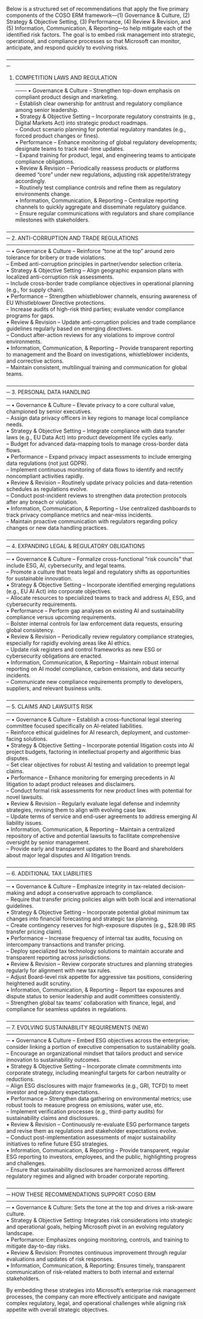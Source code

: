 Below is a structured set of recommendations that apply the five primary components of the COSO ERM framework—(1) Governance & Culture, (2) Strategy & Objective Setting, (3) Performance, (4) Review & Revision, and (5) Information, Communication, & Reporting—to help mitigate each of the identified risk factors. The goal is to embed risk management into strategic, operational, and compliance processes so that Microsoft can monitor, anticipate, and respond quickly to evolving risks.

───────────────────────────────────────────────────
1. COMPETITION LAWS AND REGULATION
───────────────────────────────────────────────────
• Governance & Culture
  – Strengthen top-down emphasis on compliant product design and marketing.  
  – Establish clear ownership for antitrust and regulatory compliance among senior leadership.  
• Strategy & Objective Setting
  – Incorporate regulatory constraints (e.g., Digital Markets Act) into strategic product roadmaps.  
  – Conduct scenario planning for potential regulatory mandates (e.g., forced product changes or fines).  
• Performance
  – Enhance monitoring of global regulatory developments; designate teams to track real-time updates.  
  – Expand training for product, legal, and engineering teams to anticipate compliance obligations.  
• Review & Revision
  – Periodically reassess products or platforms deemed “core” under new regulations, adjusting risk appetite/strategy accordingly.  
  – Routinely test compliance controls and refine them as regulatory environments change.  
• Information, Communication, & Reporting
  – Centralize reporting channels to quickly aggregate and disseminate regulatory guidance.  
  – Ensure regular communications with regulators and share compliance milestones with stakeholders.  

───────────────────────────────────────────────────
2. ANTI-CORRUPTION AND TRADE REGULATIONS
───────────────────────────────────────────────────
• Governance & Culture
  – Reinforce “tone at the top” around zero tolerance for bribery or trade violations.  
  – Embed anti-corruption principles in partner/vendor selection criteria.  
• Strategy & Objective Setting
  – Align geographic expansion plans with localized anti-corruption risk assessments.  
  – Include cross-border trade compliance objectives in operational planning (e.g., for supply chain).  
• Performance
  – Strengthen whistleblower channels, ensuring awareness of EU Whistleblower Directive protections.  
  – Increase audits of high-risk third parties; evaluate vendor compliance programs for gaps.  
• Review & Revision
  – Update anti-corruption policies and trade compliance guidelines regularly based on emerging directives.  
  – Conduct after-action reviews for any violations to improve control environments.  
• Information, Communication, & Reporting
  – Provide transparent reporting to management and the Board on investigations, whistleblower incidents, and corrective actions.  
  – Maintain consistent, multilingual training and communication for global teams.  

───────────────────────────────────────────────────
3. PERSONAL DATA HANDLING
───────────────────────────────────────────────────
• Governance & Culture
  – Elevate privacy to a core cultural value, championed by senior executives.  
  – Assign data privacy officers in key regions to manage local compliance needs.  
• Strategy & Objective Setting
  – Integrate compliance with data transfer laws (e.g., EU Data Act) into product development life cycles early.  
  – Budget for advanced data-mapping tools to manage cross-border data flows.  
• Performance
  – Expand privacy impact assessments to include emerging data regulations (not just GDPR).  
  – Implement continuous monitoring of data flows to identify and rectify noncompliant activities rapidly.  
• Review & Revision
  – Routinely update privacy policies and data-retention schedules as regulations evolve.  
  – Conduct post-incident reviews to strengthen data protection protocols after any breach or violation.  
• Information, Communication, & Reporting
  – Use centralized dashboards to track privacy compliance metrics and near-miss incidents.  
  – Maintain proactive communication with regulators regarding policy changes or new data handling practices.  

───────────────────────────────────────────────────
4. EXPANDING LEGAL & REGULATORY OBLIGATIONS
───────────────────────────────────────────────────
• Governance & Culture
  – Formalize cross-functional “risk councils” that include ESG, AI, cybersecurity, and legal teams.  
  – Promote a culture that treats legal and regulatory shifts as opportunities for sustainable innovation.  
• Strategy & Objective Setting
  – Incorporate identified emerging regulations (e.g., EU AI Act) into corporate objectives.  
  – Allocate resources to specialized teams to track and address AI, ESG, and cybersecurity requirements.  
• Performance
  – Perform gap analyses on existing AI and sustainability compliance versus upcoming requirements.  
  – Bolster internal controls for law enforcement data requests, ensuring global consistency.  
• Review & Revision
  – Periodically review regulatory compliance strategies, especially for rapidly evolving areas like AI ethics.  
  – Update risk registers and control frameworks as new ESG or cybersecurity obligations are enacted.  
• Information, Communication, & Reporting
  – Maintain robust internal reporting on AI model compliance, carbon emissions, and data security incidents.  
  – Communicate new compliance requirements promptly to developers, suppliers, and relevant business units.  

───────────────────────────────────────────────────
5. CLAIMS AND LAWSUITS RISK
───────────────────────────────────────────────────
• Governance & Culture
  – Establish a cross-functional legal steering committee focused specifically on AI-related liabilities.  
  – Reinforce ethical guidelines for AI research, deployment, and customer-facing solutions.  
• Strategy & Objective Setting
  – Incorporate potential litigation costs into AI project budgets, factoring in intellectual property and algorithmic bias disputes.  
  – Set clear objectives for robust AI testing and validation to preempt legal claims.  
• Performance
  – Enhance monitoring for emerging precedents in AI litigation to adapt product releases and disclaimers.  
  – Conduct formal risk assessments for new product lines with potential for novel lawsuits.  
• Review & Revision
  – Regularly evaluate legal defense and indemnity strategies, revising them to align with evolving case law.  
  – Update terms of service and end-user agreements to address emerging AI liability issues.  
• Information, Communication, & Reporting
  – Maintain a centralized repository of active and potential lawsuits to facilitate comprehensive oversight by senior management.  
  – Provide early and transparent updates to the Board and shareholders about major legal disputes and AI litigation trends.  

───────────────────────────────────────────────────
6. ADDITIONAL TAX LIABILITIES
───────────────────────────────────────────────────
• Governance & Culture
  – Emphasize integrity in tax-related decision-making and adopt a conservative approach to compliance.  
  – Require that transfer pricing policies align with both local and international guidelines.  
• Strategy & Objective Setting
  – Incorporate potential global minimum tax changes into financial forecasting and strategic tax planning.  
  – Create contingency reserves for high-exposure disputes (e.g., $28.9B IRS transfer pricing claim).  
• Performance
  – Increase frequency of internal tax audits, focusing on intercompany transactions and transfer pricing.  
  – Deploy specialized tax technology solutions to maintain accurate and transparent reporting across jurisdictions.  
• Review & Revision
  – Review corporate structures and planning strategies regularly for alignment with new tax rules.  
  – Adjust Board-level risk appetite for aggressive tax positions, considering heightened audit scrutiny.  
• Information, Communication, & Reporting
  – Report tax exposures and dispute status to senior leadership and audit committees consistently.  
  – Strengthen global tax teams’ collaboration with finance, legal, and compliance for seamless updates in regulations.  

───────────────────────────────────────────────────
7. EVOLVING SUSTAINABILITY REQUIREMENTS (NEW)
───────────────────────────────────────────────────
• Governance & Culture
  – Embed ESG objectives across the enterprise; consider linking a portion of executive compensation to sustainability goals.  
  – Encourage an organizational mindset that tailors product and service innovation to sustainability outcomes.  
• Strategy & Objective Setting
  – Incorporate climate commitments into corporate strategy, including meaningful targets for carbon neutrality or reductions.  
  – Align ESG disclosures with major frameworks (e.g., GRI, TCFD) to meet investor and regulatory expectations.  
• Performance
  – Strengthen data gathering on environmental metrics; use robust tools to measure progress on emissions, water use, etc.  
  – Implement verification processes (e.g., third-party audits) for sustainability claims and disclosures.  
• Review & Revision
  – Continuously re-evaluate ESG performance targets and revise them as regulations and stakeholder expectations evolve.  
  – Conduct post-implementation assessments of major sustainability initiatives to refine future ESG strategies.  
• Information, Communication, & Reporting
  – Provide transparent, regular ESG reporting to investors, employees, and the public, highlighting progress and challenges.  
  – Ensure that sustainability disclosures are harmonized across different regulatory regimes and aligned with broader corporate reporting.  

───────────────────────────────────────────────────
HOW THESE RECOMMENDATIONS SUPPORT COSO ERM
───────────────────────────────────────────────────
• Governance & Culture: Sets the tone at the top and drives a risk-aware culture.  
• Strategy & Objective Setting: Integrates risk considerations into strategic and operational goals, helping Microsoft pivot in an evolving regulatory landscape.  
• Performance: Emphasizes ongoing monitoring, controls, and training to mitigate day-to-day risks.  
• Review & Revision: Promotes continuous improvement through regular evaluations and updates of risk responses.  
• Information, Communication, & Reporting: Ensures timely, transparent communication of risk-related matters to both internal and external stakeholders.

By embedding these strategies into Microsoft’s enterprise risk management processes, the company can more effectively anticipate and navigate complex regulatory, legal, and operational challenges while aligning risk appetite with overall strategic objectives.